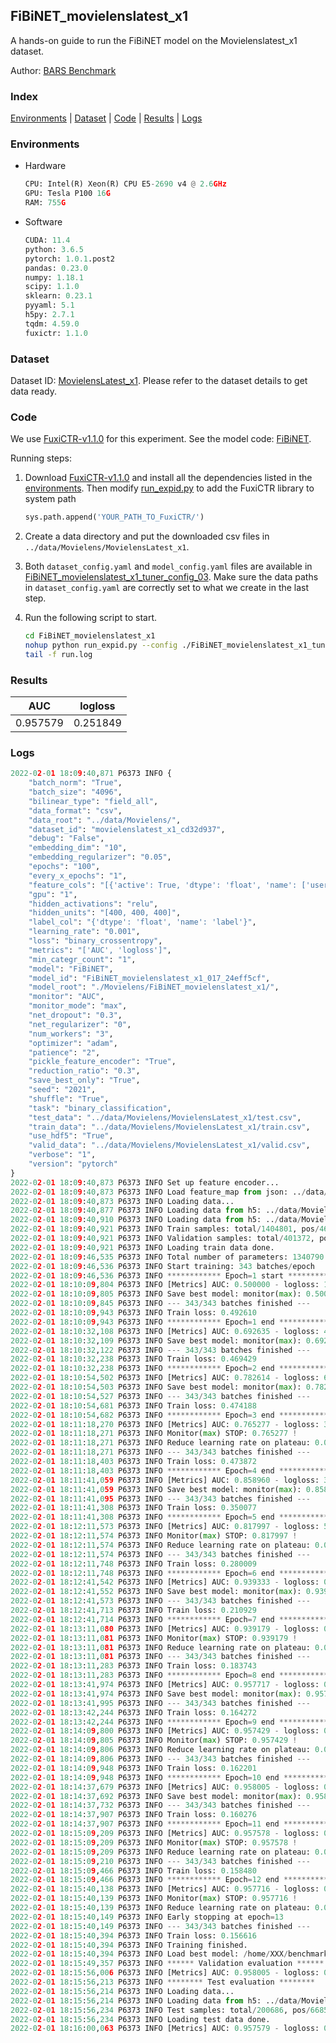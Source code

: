 ## FiBiNET_movielenslatest_x1

A hands-on guide to run the FiBiNET model on the Movielenslatest_x1 dataset.

Author: [BARS Benchmark](https://github.com/reczoo/BARS/blob/main/CITATION)

### Index
[Environments](#Environments) | [Dataset](#Dataset) | [Code](#Code) | [Results](#Results) | [Logs](#Logs)

### Environments
+ Hardware

  ```python
  CPU: Intel(R) Xeon(R) CPU E5-2690 v4 @ 2.6GHz
  GPU: Tesla P100 16G
  RAM: 755G

  ```

+ Software

  ```python
  CUDA: 11.4
  python: 3.6.5
  pytorch: 1.0.1.post2
  pandas: 0.23.0
  numpy: 1.18.1
  scipy: 1.1.0
  sklearn: 0.23.1
  pyyaml: 5.1
  h5py: 2.7.1
  tqdm: 4.59.0
  fuxictr: 1.1.0
  ```

### Dataset
Dataset ID: [MovielensLatest_x1](https://github.com/reczoo/Datasets/tree/main/MovieLens/MovielensLatest_x1). Please refer to the dataset details to get data ready.

### Code

We use [FuxiCTR-v1.1.0](https://github.com/reczoo/FuxiCTR/tree/v1.1.0) for this experiment. See the model code: [FiBiNET](https://github.com/reczoo/FuxiCTR/blob/v1.1.0/fuxictr/pytorch/models/FiBiNET.py).

Running steps:

1. Download [FuxiCTR-v1.1.0](https://github.com/reczoo/FuxiCTR/archive/refs/tags/v1.1.0.zip) and install all the dependencies listed in the [environments](#environments). Then modify [run_expid.py](./run_expid.py#L5) to add the FuxiCTR library to system path
    
    ```python
    sys.path.append('YOUR_PATH_TO_FuxiCTR/')
    ```

2. Create a data directory and put the downloaded csv files in `../data/Movielens/MovielensLatest_x1`.

3. Both `dataset_config.yaml` and `model_config.yaml` files are available in [FiBiNET_movielenslatest_x1_tuner_config_03](./FiBiNET_movielenslatest_x1_tuner_config_03). Make sure the data paths in `dataset_config.yaml` are correctly set to what we create in the last step.

4. Run the following script to start.

    ```bash
    cd FiBiNET_movielenslatest_x1
    nohup python run_expid.py --config ./FiBiNET_movielenslatest_x1_tuner_config_03 --expid FiBiNET_movielenslatest_x1_017_24eff5cf --gpu 0 > run.log &
    tail -f run.log
    ```

### Results

| AUC | logloss  |
|:--------------------:|:--------------------:|
| 0.957579 | 0.251849  |


### Logs
```python
2022-02-01 18:09:40,871 P6373 INFO {
    "batch_norm": "True",
    "batch_size": "4096",
    "bilinear_type": "field_all",
    "data_format": "csv",
    "data_root": "../data/Movielens/",
    "dataset_id": "movielenslatest_x1_cd32d937",
    "debug": "False",
    "embedding_dim": "10",
    "embedding_regularizer": "0.05",
    "epochs": "100",
    "every_x_epochs": "1",
    "feature_cols": "[{'active': True, 'dtype': 'float', 'name': ['user_id', 'item_id', 'tag_id'], 'type': 'categorical'}]",
    "gpu": "1",
    "hidden_activations": "relu",
    "hidden_units": "[400, 400, 400]",
    "label_col": "{'dtype': 'float', 'name': 'label'}",
    "learning_rate": "0.001",
    "loss": "binary_crossentropy",
    "metrics": "['AUC', 'logloss']",
    "min_categr_count": "1",
    "model": "FiBiNET",
    "model_id": "FiBiNET_movielenslatest_x1_017_24eff5cf",
    "model_root": "./Movielens/FiBiNET_movielenslatest_x1/",
    "monitor": "AUC",
    "monitor_mode": "max",
    "net_dropout": "0.3",
    "net_regularizer": "0",
    "num_workers": "3",
    "optimizer": "adam",
    "patience": "2",
    "pickle_feature_encoder": "True",
    "reduction_ratio": "0.3",
    "save_best_only": "True",
    "seed": "2021",
    "shuffle": "True",
    "task": "binary_classification",
    "test_data": "../data/Movielens/MovielensLatest_x1/test.csv",
    "train_data": "../data/Movielens/MovielensLatest_x1/train.csv",
    "use_hdf5": "True",
    "valid_data": "../data/Movielens/MovielensLatest_x1/valid.csv",
    "verbose": "1",
    "version": "pytorch"
}
2022-02-01 18:09:40,873 P6373 INFO Set up feature encoder...
2022-02-01 18:09:40,873 P6373 INFO Load feature_map from json: ../data/Movielens/movielenslatest_x1_cd32d937/feature_map.json
2022-02-01 18:09:40,873 P6373 INFO Loading data...
2022-02-01 18:09:40,877 P6373 INFO Loading data from h5: ../data/Movielens/movielenslatest_x1_cd32d937/train.h5
2022-02-01 18:09:40,910 P6373 INFO Loading data from h5: ../data/Movielens/movielenslatest_x1_cd32d937/valid.h5
2022-02-01 18:09:40,921 P6373 INFO Train samples: total/1404801, pos/467878, neg/936923, ratio/33.31%, blocks/1
2022-02-01 18:09:40,921 P6373 INFO Validation samples: total/401372, pos/134225, neg/267147, ratio/33.44%, blocks/1
2022-02-01 18:09:40,921 P6373 INFO Loading train data done.
2022-02-01 18:09:46,535 P6373 INFO Total number of parameters: 1340790.
2022-02-01 18:09:46,536 P6373 INFO Start training: 343 batches/epoch
2022-02-01 18:09:46,536 P6373 INFO ************ Epoch=1 start ************
2022-02-01 18:10:09,804 P6373 INFO [Metrics] AUC: 0.500000 - logloss: 10.727955
2022-02-01 18:10:09,805 P6373 INFO Save best model: monitor(max): 0.500000
2022-02-01 18:10:09,845 P6373 INFO --- 343/343 batches finished ---
2022-02-01 18:10:09,943 P6373 INFO Train loss: 0.492610
2022-02-01 18:10:09,943 P6373 INFO ************ Epoch=1 end ************
2022-02-01 18:10:32,108 P6373 INFO [Metrics] AUC: 0.692635 - logloss: 4.132846
2022-02-01 18:10:32,109 P6373 INFO Save best model: monitor(max): 0.692635
2022-02-01 18:10:32,122 P6373 INFO --- 343/343 batches finished ---
2022-02-01 18:10:32,238 P6373 INFO Train loss: 0.469429
2022-02-01 18:10:32,238 P6373 INFO ************ Epoch=2 end ************
2022-02-01 18:10:54,502 P6373 INFO [Metrics] AUC: 0.782614 - logloss: 6.399087
2022-02-01 18:10:54,503 P6373 INFO Save best model: monitor(max): 0.782614
2022-02-01 18:10:54,527 P6373 INFO --- 343/343 batches finished ---
2022-02-01 18:10:54,681 P6373 INFO Train loss: 0.474188
2022-02-01 18:10:54,682 P6373 INFO ************ Epoch=3 end ************
2022-02-01 18:11:18,270 P6373 INFO [Metrics] AUC: 0.765277 - logloss: 3.527854
2022-02-01 18:11:18,271 P6373 INFO Monitor(max) STOP: 0.765277 !
2022-02-01 18:11:18,271 P6373 INFO Reduce learning rate on plateau: 0.000100
2022-02-01 18:11:18,271 P6373 INFO --- 343/343 batches finished ---
2022-02-01 18:11:18,403 P6373 INFO Train loss: 0.473872
2022-02-01 18:11:18,403 P6373 INFO ************ Epoch=4 end ************
2022-02-01 18:11:41,059 P6373 INFO [Metrics] AUC: 0.858960 - logloss: 3.822789
2022-02-01 18:11:41,059 P6373 INFO Save best model: monitor(max): 0.858960
2022-02-01 18:11:41,095 P6373 INFO --- 343/343 batches finished ---
2022-02-01 18:11:41,308 P6373 INFO Train loss: 0.350077
2022-02-01 18:11:41,308 P6373 INFO ************ Epoch=5 end ************
2022-02-01 18:12:11,573 P6373 INFO [Metrics] AUC: 0.817997 - logloss: 5.782039
2022-02-01 18:12:11,574 P6373 INFO Monitor(max) STOP: 0.817997 !
2022-02-01 18:12:11,574 P6373 INFO Reduce learning rate on plateau: 0.000010
2022-02-01 18:12:11,574 P6373 INFO --- 343/343 batches finished ---
2022-02-01 18:12:11,748 P6373 INFO Train loss: 0.280009
2022-02-01 18:12:11,748 P6373 INFO ************ Epoch=6 end ************
2022-02-01 18:12:41,542 P6373 INFO [Metrics] AUC: 0.939333 - logloss: 0.284040
2022-02-01 18:12:41,552 P6373 INFO Save best model: monitor(max): 0.939333
2022-02-01 18:12:41,573 P6373 INFO --- 343/343 batches finished ---
2022-02-01 18:12:41,713 P6373 INFO Train loss: 0.210929
2022-02-01 18:12:41,714 P6373 INFO ************ Epoch=7 end ************
2022-02-01 18:13:11,080 P6373 INFO [Metrics] AUC: 0.939179 - logloss: 0.356365
2022-02-01 18:13:11,081 P6373 INFO Monitor(max) STOP: 0.939179 !
2022-02-01 18:13:11,081 P6373 INFO Reduce learning rate on plateau: 0.000001
2022-02-01 18:13:11,081 P6373 INFO --- 343/343 batches finished ---
2022-02-01 18:13:11,283 P6373 INFO Train loss: 0.183743
2022-02-01 18:13:11,283 P6373 INFO ************ Epoch=8 end ************
2022-02-01 18:13:41,974 P6373 INFO [Metrics] AUC: 0.957717 - logloss: 0.247564
2022-02-01 18:13:41,974 P6373 INFO Save best model: monitor(max): 0.957717
2022-02-01 18:13:41,995 P6373 INFO --- 343/343 batches finished ---
2022-02-01 18:13:42,244 P6373 INFO Train loss: 0.164272
2022-02-01 18:13:42,244 P6373 INFO ************ Epoch=9 end ************
2022-02-01 18:14:09,800 P6373 INFO [Metrics] AUC: 0.957429 - logloss: 0.253700
2022-02-01 18:14:09,805 P6373 INFO Monitor(max) STOP: 0.957429 !
2022-02-01 18:14:09,806 P6373 INFO Reduce learning rate on plateau: 0.000001
2022-02-01 18:14:09,806 P6373 INFO --- 343/343 batches finished ---
2022-02-01 18:14:09,948 P6373 INFO Train loss: 0.162201
2022-02-01 18:14:09,948 P6373 INFO ************ Epoch=10 end ************
2022-02-01 18:14:37,679 P6373 INFO [Metrics] AUC: 0.958005 - logloss: 0.250501
2022-02-01 18:14:37,692 P6373 INFO Save best model: monitor(max): 0.958005
2022-02-01 18:14:37,732 P6373 INFO --- 343/343 batches finished ---
2022-02-01 18:14:37,907 P6373 INFO Train loss: 0.160276
2022-02-01 18:14:37,907 P6373 INFO ************ Epoch=11 end ************
2022-02-01 18:15:09,209 P6373 INFO [Metrics] AUC: 0.957578 - logloss: 0.260636
2022-02-01 18:15:09,209 P6373 INFO Monitor(max) STOP: 0.957578 !
2022-02-01 18:15:09,209 P6373 INFO Reduce learning rate on plateau: 0.000001
2022-02-01 18:15:09,210 P6373 INFO --- 343/343 batches finished ---
2022-02-01 18:15:09,466 P6373 INFO Train loss: 0.158480
2022-02-01 18:15:09,466 P6373 INFO ************ Epoch=12 end ************
2022-02-01 18:15:40,138 P6373 INFO [Metrics] AUC: 0.957716 - logloss: 0.262977
2022-02-01 18:15:40,139 P6373 INFO Monitor(max) STOP: 0.957716 !
2022-02-01 18:15:40,139 P6373 INFO Reduce learning rate on plateau: 0.000001
2022-02-01 18:15:40,149 P6373 INFO Early stopping at epoch=13
2022-02-01 18:15:40,149 P6373 INFO --- 343/343 batches finished ---
2022-02-01 18:15:40,394 P6373 INFO Train loss: 0.156616
2022-02-01 18:15:40,394 P6373 INFO Training finished.
2022-02-01 18:15:40,394 P6373 INFO Load best model: /home/XXX/benchmarks/Movielens/FiBiNET_movielenslatest_x1/movielenslatest_x1_cd32d937/FiBiNET_movielenslatest_x1_017_24eff5cf.model
2022-02-01 18:15:49,357 P6373 INFO ****** Validation evaluation ******
2022-02-01 18:15:56,006 P6373 INFO [Metrics] AUC: 0.958005 - logloss: 0.250501
2022-02-01 18:15:56,213 P6373 INFO ******** Test evaluation ********
2022-02-01 18:15:56,214 P6373 INFO Loading data...
2022-02-01 18:15:56,214 P6373 INFO Loading data from h5: ../data/Movielens/movielenslatest_x1_cd32d937/test.h5
2022-02-01 18:15:56,234 P6373 INFO Test samples: total/200686, pos/66850, neg/133836, ratio/33.31%, blocks/1
2022-02-01 18:15:56,234 P6373 INFO Loading test data done.
2022-02-01 18:16:00,063 P6373 INFO [Metrics] AUC: 0.957579 - logloss: 0.251849

```
